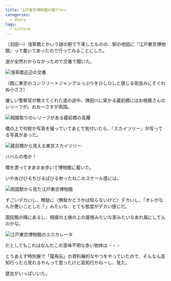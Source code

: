 ```yaml
---
title: 江戸東京博物館が超デカい
categories:
  - diary
tags:
  - culture
---
```


（羽田～）浅草橋とかいう謎の駅で下車したものの、駅の地図に『江戸東京博物館』って書いてあったので行ってみることにした。

道が全然わからなかったので交番で聞いた。

![浅草橋近辺の交番][1]

（既に東京のコンクリートジャングルっぷりをひしひしと感じる街並みにそぐわぬ小ささ）

優しい警察官が教えてくれた道の途中、隅田川に架かる蔵前橋にはお相撲さんのレリーフが。おお～さすが両国。

![相撲取りのレリーフがある蔵前橋の高欄][2]

橋の上で何枚か写真を撮っていてあとで気付いたら、『スカイツリー』が写ってる写真があった。

![蔵前橋から見える東京スカイツリー][3]

バベルの塔か！

橋を渡ってまあまあ歩いて博物館に着いた。

いやあびびるちびるばびる参ったねこのスケール感には。

![両国駅から見た江戸東京博物館][4]

すごいデカいし、無駄に（無駄かどうかは知らないけど）デカいし、「オレがなんか悪いことした？」みたいな、とても態度がデカい感じだ。

国技館の隣にあるし、相撲の土俵の上の屋根みたいな家みたいなあれ風にしてんのかな。

![江戸東京博物館のエスカレータ][5]

だとしてもこれはなんだこの意味不明な赤い物体は・・・

とりあえず特別展で「龍馬伝」の資料展的なやつをやっていたので、そんなん高知行ったら見れるやんって思ったけど高知行かねーし、見た。

歴女がいっぱいいた。

[1]: /img/uploads/2010/05/edo-tokyo-museum-1.jpg
[2]: /img/uploads/2010/05/edo-tokyo-museum-2.jpg
[3]: /img/uploads/2010/05/edo-tokyo-museum-3.jpg
[4]: /img/uploads/2010/05/edo-tokyo-museum-4.jpg
[5]: /img/uploads/2010/05/edo-tokyo-museum-5.jpg
